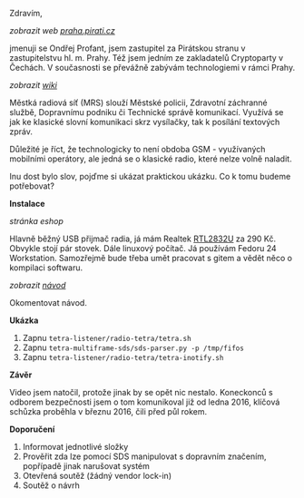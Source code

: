 
Zdravím,

*zobrazit web [praha.pirati.cz][]*

jmenuji se Ondřej Profant, jsem zastupitel za Pirátskou stranu v zastupitelstvu hl. m. Prahy. Též jsem jedním ze zakladatelů Cryptoparty v Čechách.
V současnosti se převážně zabývám technologiemi v rámci Prahy.

*zobrazit [wiki][tetra]*

Městká radiová síť (MRS) slouží Městské policii, Zdravotní záchranné službě, Dopravnímu podniku či Technické správě komunikací. Využívá se jak ke klasické slovní komunikaci skrz vysílačky, tak k posílání textových zpráv.

Důležité je říct, že technologicky to není obdoba GSM - využívaných mobilními operátory, ale jedná se o klasické radio, které nelze volně naladit.

Inu dost bylo slov, pojďme si ukázat praktickou ukázku. Co k tomu budeme potřebovat?

**Instalace**

*stránka eshop*

Hlavně běžný USB přijmač radia, já mám Realtek [RTL2832U][] za 290 Kč. Obvykle stojí pár stovek.
Dále linuxový počítač. Já používám Fedoru 24 Workstation.
Samozřejmě bude třeba umět pracovat s gitem a vědět něco o kompilaci softwaru.

*zobrazit [návod][]*

Okomentovat návod.

**Ukázka**

1. Zapnu `tetra-listener/radio-tetra/tetra.sh`
2. Zapnu `tetra-multiframe-sds/sds-parser.py -p /tmp/fifos`
3. Zapnu `tetra-listener/radio-tetra/tetra-inotify.sh`

**Závěr**

Video jsem natočil, protože jinak by se opět nic nestalo. Koneckonců s odborem bezpečnosti jsem o tom komunikoval již od ledna 2016, klíčová schůzka proběhla v březnu 2016, čili před půl rokem.

**Doporučení**

1. Informovat jednotlivé složky
2. Prověřit zda lze pomocí SDS manipulovat s dopravním značením, popřípadě jinak narušovat systém
3. Otevřená soutěž (žádný vendor lock-in) 
4. Soutěž o návrh


[praha.pirati.cz]: https://praha.pirati.cz
[tetra]: https://en.wikipedia.org/wiki/Terrestrial_Trunked_Radio
[RTL2832U]: https://www.google.cz/search?q=Realtek+RTL2832U&ie=utf-8&oe=utf-8&gws_rd=cr&ei=t8jWV6ewOoKnad24uKAK#q=Realtek+RTL2832U&tbm=shop
[návod]: https://github.com/Kedrigern/example-projects/blob/master/hw/tetra.md
